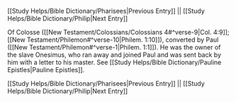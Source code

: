 [[Study Helps/Bible Dictionary/Pharisees|Previous Entry]]  ||  [[Study Helps/Bible Dictionary/Philip|Next Entry]]

 Of Colosse ([[New Testament/Colossians/Colossians 4#^verse-9|Col. 4:9]]; [[New Testament/Philemon#^verse-10|Philem. 1:10]]), converted by Paul ([[New Testament/Philemon#^verse-1|Philem. 1:1]]). He was the owner of the slave Onesimus, who ran away and joined Paul and was sent back by him with a letter to his master. See [[Study Helps/Bible Dictionary/Pauline Epistles|Pauline Epistles]].

[[Study Helps/Bible Dictionary/Pharisees|Previous Entry]]  ||  [[Study Helps/Bible Dictionary/Philip|Next Entry]]